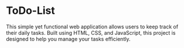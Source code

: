 # ToDo-List
This simple yet functional web application allows users to keep track of their daily tasks. Built using HTML, CSS, and JavaScript, this project is designed to help you manage your tasks efficiently.
